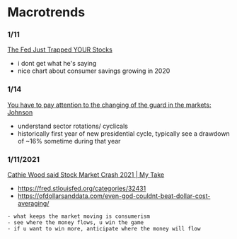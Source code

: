 # Macrotrends


### 1/11
[The Fed Just Trapped YOUR Stocks](https://www.youtube.com/watch?v=2Y0M6NaudFk)
- i dont get what he's saying
- nice chart about consumer savings growing in 2020


### 1/14
[You have to pay attention to the changing of the guard in the markets: Johnson](https://www.youtube.com/watch?v=YFjnh3L27qA)
- understand sector rotations/ cyclicals
- historically first year of new presidential cycle, typically see a drawdown of ~16% sometime during that year


### 1/11/2021
[Cathie Wood said Stock Market Crash 2021 | My Take](https://www.youtube.com/watch?v=yCTl72Be2s4)
- https://fred.stlouisfed.org/categories/32431
- https://ofdollarsanddata.com/even-god-couldnt-beat-dollar-cost-averaging/
```
- what keeps the market moving is consumerism
- see where the money flows, u win the game
- if u want to win more, anticipate where the money will flow
```
